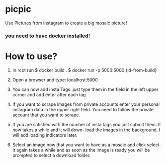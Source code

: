 # picpic
Use Pictures from instagram to create a big mosaic picture!

### you need to have docker installed!

# How to use?
1. In root run
    $ docker build .
    $ docker run -p 5000:5000 {id-from-build}

2. Open a browser and type:
    localhost:5000
  
3. You can now add insta Tags. just type them in the field 
    in the left upper corner and add enter after each tag
    
4. If you want to scrape images from private accounts enter your
    personal instagram data in the upper right field. You need 
    to follow the private account that you want to scrape.
    
5. If you are satisfied with the number of insta tags you 
    just submit them. It now takes a while and it will down-
    load the images in the background. I will add loading
    indicators later.
    
6. Select an image now that you want to have as a mosaic and 
    click select. It again takes a while and as soon as the image
    is ready you will be prompted to select a download folder.


